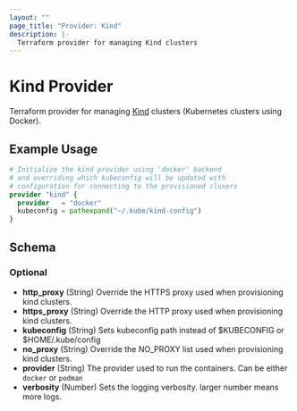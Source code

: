 ```yaml
---
layout: ""
page_title: "Provider: Kind"
description: |-
  Terraform provider for managing Kind clusters
---
```


# Kind Provider

Terraform provider for managing [Kind](https://kind.sigs.k8s.io/) clusters (Kubernetes clusters using Docker).

## Example Usage

```terraform
# Initialize the kind provider using 'docker' backend
# and overriding which kubeconfig will be updated with
# configuration for connecting to the provisioned clusers
provider "kind" {
  provider   = "docker"
  kubeconfig = pathexpand("~/.kube/kind-config")
}
```

<!-- schema generated by tfplugindocs -->
## Schema

### Optional

- **http_proxy** (String) Override the HTTPS proxy used when provisioning kind clusters.
- **https_proxy** (String) Override the HTTP proxy used when provisioning kind clusters.
- **kubeconfig** (String) Sets kubeconfig path instead of $KUBECONFIG or $HOME/.kube/config
- **no_proxy** (String) Override the NO_PROXY list used when provisioning kind clusters.
- **provider** (String) The provider used to run the containers. Can be either `docker` or `podman`
- **verbosity** (Number) Sets the logging verbosity. larger number means more logs.
